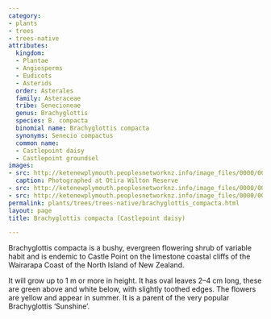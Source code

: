 ```yaml
---
category:
- plants
- trees
- trees-native
attributes:
  kingdom:
  - Plantae
  - Angiosperms
  - Eudicots
  - Asterids
  order: Asterales
  family: Asteraceae
  tribe: Senecioneae
  genus: Brachyglottis
  species: B. compacta
  binomial name: Brachyglottis compacta
  synonyms: Senecio compactus
  common name:
  - Castlepoint daisy
  - Castlepoint groundsel
images:
- src: http://ketenewplymouth.peoplesnetworknz.info/image_files/0000/0005/1734/Bracyglottis_compacta__-0010.jpg
  caption: Photographed at Otira Wilton Reserve
- src: http://ketenewplymouth.peoplesnetworknz.info/image_files/0000/0005/1729/Bracyglottis_compacta__-006.JPG
- src: http://ketenewplymouth.peoplesnetworknz.info/image_files/0000/0005/1724/Bracyglottis_compacta__-001.JPG
permalink: plants/trees/trees-native/brachyglottis_compacta.html
layout: page
title: Brachyglottis compacta (Castlepoint daisy)

---
```

Brachyglottis compacta is a bushy, evergreen flowering shrub of variable habit and is endemic to Castle Point on the limestone coastal cliffs of the Wairarapa Coast of the North Island of New Zealand.

It will grow up to 1 m or more in height. It has oval leaves 2–4 cm long, these are green above and white below, with slightly toothed edges. The flowers are yellow and appear in summer. 
It is a parent of the very popular Brachyglottis ‘Sunshine’.
